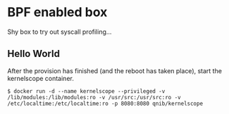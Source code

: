# BPF enabled box

Shy box to try out syscall profiling...

## Hello World
After the provision has finished (and the reboot has taken place), start the kernelscope container.

```
$ docker run -d --name kernelscope --privileged -v /lib/modules:/lib/modules:ro -v /usr/src:/usr/src:ro -v /etc/localtime:/etc/localtime:ro -p 8080:8080 qnib/kernelscope
```
